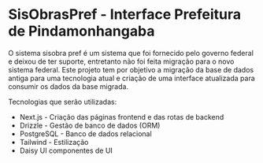 # SisObrasPref - Interface Prefeitura de Pindamonhangaba

O sistema sisobra pref é um sistema que foi fornecido pelo governo federal e deixou de ter suporte, entretanto não foi feita migração para o novo sistema federal. Este projeto tem por objetivo a migração da base de dados antiga para uma tecnologia atual e criação de uma interface atualizada para consumir os dados da base migrada.

Tecnologias que serão utilizadas:
- Next.js - Criação das páginas frontend e das rotas de backend
- Drizzle - Gestão de banco de dados (ORM)
- PostgreSQL - Banco de dados relacional
- Tailwind - Estilização
- Daisy UI componentes de UI